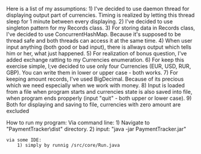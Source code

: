 Here is a list of my assumptions:
	1) I've decided to use daemon thread for displaying output part of currencies. Timing is realized by letting this thread sleep for 1 minute between every displaying.
	2) I've decided to use singleton pattern for my Records class.
	3) For storing data in Records class, I've decided to use ConcurrentHashMap. Because it's supposed to be thread safe and both threads can access it at the same time.
	4) When user input anything (both good or bad input), there is allways output which tells him or her, what just happened.
	5) For realization of bonus question, I've added exchange ratting to my Currencies enumeration.
	6) For keep this exercise simple, I;ve decided to use only four Currencies (EUR, USD, RUR, GBP). You can write them in lower or upper case - both works.
	7) For keeping amount records, I've used BigDecimal. Because of its precious which we need especially when we work with money.
	8) Input is loaded from a file when program starts and currencies state is also saved into file, when program ends propperly (input "quit" - both upper or lower case).
	9) Both for displaying and saving to file, currencies with zero amount are excluded

How to run my program:
	Via command line:
		1) Navigate to "PaymentTracker\dist\" directory.
		2) input: "java -jar PaymentTracker.jar"

	via some IDE:
		1) simply by runnig /src/core/Run.java
